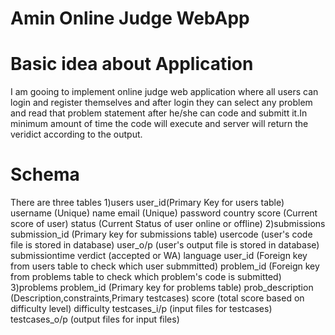 # Amin Online Judge WebApp

# Basic idea about Application 

I am gooing to implement online judge web application where all users can login and register themselves and after login they can select any problem and read that problem statement after he/she can code and submitt it.In minimum amount of time the code will execute and server will return the veridict according to the output.

# Schema

There are three tables 
1)users
  user_id(Primary Key for users table)
  username (Unique)
  name 
  email (Unique)
  password
  country 
  score (Current score of user)
  status (Current Status of user online or offline)
2)submissions
  submission_id (Primary key for submissions table)
  usercode (user's code file is stored in database)
  user_o/p (user's output file is stored in database)
  submissiontime 
  verdict (accepted or WA)
  language 
  user_id (Foreign key from users table to check which user submmitted)
  problem_id (Foreign key from problems table to check which problem's code is submitted)
3)problems
  problem_id (Primary key for problems table)
  prob_description (Description,constraints,Primary testcases)
  score (total score based on difficulty level)
  difficulty 
  testcases_i/p (input files for testcases)
  testcases_o/p (output files for input files)

